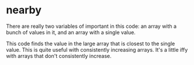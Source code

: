 # nearby

There are really two variables of important in this code: an array with a bunch of values in it, and an array with a single value.

This code finds the value in the large array that is closest to the single value. This is quite useful with consistently increasing arrays. It's a little iffy with arrays that don't consistently increase.
